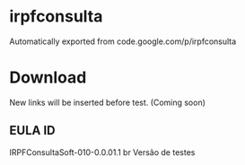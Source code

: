# irpfconsulta
Automatically exported from code.google.com/p/irpfconsulta

# Download

New links will be inserted before test.
(Coming soon)

## EULA ID
IRPFConsultaSoft-010-0.0.01.1 br
Versão de testes
